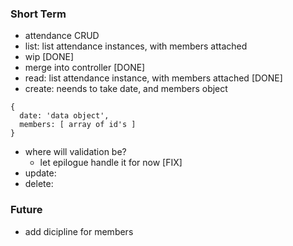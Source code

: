 ### Short Term
- attendance CRUD
 - list: list attendance instances, with members attached
  - wip [DONE]
  - merge into controller [DONE]
 - read: list attendance instance, with members attached [DONE]
 - create: neends to take date, and members object
 ```
 {
   date: 'data object',
   members: [ array of id's ]
 }
 ```
  - where will validation be?
    - let epilogue handle it for now [FIX]
 - update:
 - delete:

### Future
- add dicipline for members
